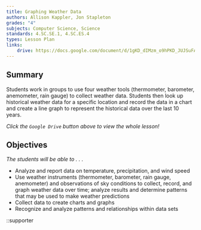 ```yaml
---
title: Graphing Weather Data
authors: Allison Kappler, Jon Stapleton
grades: "4"
subjects: Computer Science, Science
standards: 4.SC.SE.1, 4.SC.ES.4
types: Lesson Plan
links:
    drive: https://docs.google.com/document/d/1gKD_dIMzm_o9hPKD_JUJSuFAQ4L5dkxib9rWE286_zY/edit
---
```


## Summary

Students work in groups to use four weather tools (thermometer, barometer, anemometer, rain gauge) to collect weather data.  Students then look up historical weather data for a specific location and record the data in a chart and create a line graph to represent the historical data over the last 10 years.

*Click the `Google Drive` button above to view the whole lesson!*

## Objectives

*The students will be able to . . .*

* Analyze and report data on temperature, precipitation, and wind speed
* Use weather instruments (thermometer, barometer, rain gauge, anemometer) and observations of sky conditions to collect, record, and graph weather data over time; analyze results and determine patterns that may be used to make weather predictions
* Collect data to create charts and graphs
* Recognize and analyze patterns and relationships within data sets

::supporter